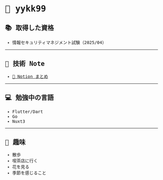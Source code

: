 <samp>

# 🌸 yykk99

## 📚 取得した資格

- 情報セキュリティマネジメント試験（2025/04）

---

## 🧠 技術 Note

- [🔗 Notion まとめ](https://typical-bloom-2a1.notion.site/yykk99-27784c40a19e80d8a9dadf89aad99bd6)

---

## 💻 勉強中の言語

- Flutter/Dart
- Go
- Nuxt3

---

## 🎀 趣味

- 散歩
- 喫茶店に行く
- 花を見る
- 季節を感じること

</samp>
